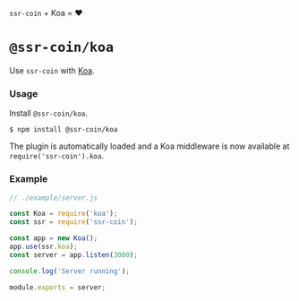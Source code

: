 <!---






    WARNING, READ THIS.
    This is a computed file. Do not edit.
    Instead, edit `/plugins/koa/readme.template.md` and run `npm run docs` (or `yarn docs`).












    WARNING, READ THIS.
    This is a computed file. Do not edit.
    Instead, edit `/plugins/koa/readme.template.md` and run `npm run docs` (or `yarn docs`).












    WARNING, READ THIS.
    This is a computed file. Do not edit.
    Instead, edit `/plugins/koa/readme.template.md` and run `npm run docs` (or `yarn docs`).












    WARNING, READ THIS.
    This is a computed file. Do not edit.
    Instead, edit `/plugins/koa/readme.template.md` and run `npm run docs` (or `yarn docs`).












    WARNING, READ THIS.
    This is a computed file. Do not edit.
    Instead, edit `/plugins/koa/readme.template.md` and run `npm run docs` (or `yarn docs`).






-->

`ssr-coin` + Koa = :heart:

# `@ssr-coin/koa`

Use `ssr-coin` with [Koa](https://github.com/koajs/koa).

### Usage

Install `@ssr-coin/koa`.

~~~shell
$ npm install @ssr-coin/koa
~~~

The plugin is automatically loaded and
a Koa middleware is now available at `require('ssr-coin').koa`.

### Example

~~~js
// ./example/server.js

const Koa = require('koa');
const ssr = require('ssr-coin');

const app = new Koa();
app.use(ssr.koa);
const server = app.listen(3000);

console.log('Server running');

module.exports = server;
~~~

<!---






    WARNING, READ THIS.
    This is a computed file. Do not edit.
    Instead, edit `/plugins/koa/readme.template.md` and run `npm run docs` (or `yarn docs`).












    WARNING, READ THIS.
    This is a computed file. Do not edit.
    Instead, edit `/plugins/koa/readme.template.md` and run `npm run docs` (or `yarn docs`).












    WARNING, READ THIS.
    This is a computed file. Do not edit.
    Instead, edit `/plugins/koa/readme.template.md` and run `npm run docs` (or `yarn docs`).












    WARNING, READ THIS.
    This is a computed file. Do not edit.
    Instead, edit `/plugins/koa/readme.template.md` and run `npm run docs` (or `yarn docs`).












    WARNING, READ THIS.
    This is a computed file. Do not edit.
    Instead, edit `/plugins/koa/readme.template.md` and run `npm run docs` (or `yarn docs`).






-->

